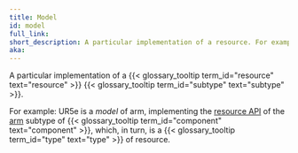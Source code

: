 ```yaml
---
title: Model
id: model
full_link:
short_description: A particular implementation of a resource. For example, UR5e is a model of the arm component resource subtype's API.
aka:
---
```


A particular implementation of a {{< glossary_tooltip term_id="resource" text="resource" >}} {{< glossary_tooltip term_id="subtype" text="subtype" >}}.

For example: UR5e is a *model* of arm, implementing the [resource API](/program/apis/) of the [arm](/components/arm/) subtype of {{< glossary_tooltip term_id="component" text="component" >}}, which, in turn, is a {{< glossary_tooltip term_id="type" text="type" >}} of resource.
